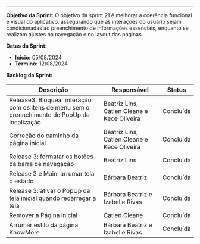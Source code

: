 <hr style="border: 0; height: 1px; background-color: #000000;">

**Objetivo da Sprint:**
O objetivo da sprint 21 é melhorar a coerência funcional e visual do aplicativo, assegurando que as interações do usuário sejam condicionadas ao preenchimento de informações essenciais, enquanto se realizam ajustes na navegação e no layout das páginas.

**Datas da Sprint:**

- **Início:** 05/08/2024
- **Término:** 12/08/2024

**Backlog da Sprint:**

| Descrição | Responsável | Status |
|------------|-------------|-----------------------|
|Release3: Bloquear interação com os itens de menu sem o preenchimento do PopUp de localização| Beatriz Lins, Catlen Cleane e Kece Oliveira| Concluída | 
|Correção do caminho da página inicial|Beatriz Lins, Catlen Cleane e Kece Oliveira | Concluída | 
|Release 3: formatar os botões da barra de navegação|Beatriz Lins | Concluída |
|Release 3 e Main: arrumar tela o estado|Bárbara Beatriz| Concluída|
|Release 3: ativar o PopUp da tela inicial quando recarregar a tela| Bárbara Beatriz e Izabelle Rivas | Concluída |
|Remover a Página inicial|Catlen Cleane | Concluída | 
|Arrumar estilo da página KnowMore| Bárbara Beatriz e Izabelle Rivas|Concluída | 